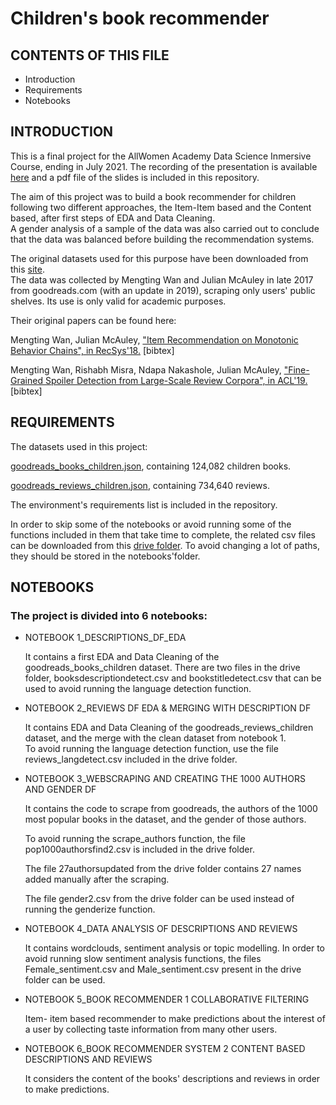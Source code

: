# Children's book recommender

## CONTENTS OF THIS FILE

* Introduction
* Requirements
* Notebooks

## INTRODUCTION

This is a final project for the AllWomen Academy Data Science Inmersive Course, ending in July 2021.
The recording of the presentation is available [here](https://www.youtube.com/watch?v=Ke0LeeY-LK8&t=3413s) and a pdf file of the slides is included in this repository.

The aim of this project was to build a book recommender for children following two different approaches, the Item-Item based and the Content based, after first steps of EDA and Data Cleaning.  
A gender analysis of a sample of the data was also carried out to conclude that the data was balanced before building the recommendation systems.

The original datasets used for this purpose have been downloaded from this [site](https://sites.google.com/eng.ucsd.edu/ucsdbookgraph/home).  
The data was collected by Mengting Wan and Julian McAuley in late 2017 from goodreads.com (with an update in 2019), scraping only users' public shelves.
Its use is only valid for academic purposes.

Their original papers can be found here:  

Mengting Wan, Julian McAuley, ["Item Recommendation on Monotonic Behavior Chains", in RecSys'18.](https://www.google.com/url?q=https%3A%2F%2Fgithub.com%2FMengtingWan%2Fmengtingwan.github.io%2Fraw%2Fmaster%2Fpaper%2Frecsys18_mwan.pdf&sa=D&sntz=1&usg=AFQjCNGGcNRW1tSZKPWO0yZsr8mj7MkWuw) [bibtex]  

Mengting Wan, Rishabh Misra, Ndapa Nakashole, Julian McAuley, ["Fine-Grained Spoiler Detection from Large-Scale Review Corpora", in ACL'19.](https://aclanthology.org/P19-1248/) [bibtex]  



## REQUIREMENTS

The datasets used in this project:  

[goodreads_books_children.json](https://drive.google.com/uc?id=1R3wJPgyzEX9w6EI8_LmqLbpY4cIC9gw4), containing 124,082 children books.

[goodreads_reviews_children.json](https://drive.google.com/uc?id=1908GDMdrhDN7sTaI_FelSHxbwcNM1EzR), containing 734,640 reviews.  

The environment's requirements list is included in the repository.

In order to skip some of the notebooks or avoid running some of the functions included in them that take time to complete, the related csv files can be downloaded from this [drive folder](https://drive.google.com/drive/folders/15mh-T6gA9I4ApwLub98o-v9xT45oHWJc?usp=sharing). To avoid changing a lot of paths, they should be stored in the notebooks'folder.


## NOTEBOOKS

### The project is divided into 6 notebooks:

- NOTEBOOK 1_DESCRIPTIONS_DF_EDA  

  It contains a first EDA and Data Cleaning of the goodreads_books_children dataset. There are two files in the drive folder, 
  booksdescriptiondetect.csv and bookstitledetect.csv that can be used to avoid running the language detection function.  



- NOTEBOOK 2_REVIEWS DF EDA & MERGING WITH DESCRIPTION DF

  It contains EDA and Data Cleaning of the goodreads_reviews_children dataset, and the merge with the clean dataset from notebook 1.  
  To avoid running the language detection function, use the file reviews_langdetect.csv included in the drive folder.  



- NOTEBOOK 3_WEBSCRAPING AND CREATING THE 1000 AUTHORS AND GENDER DF

  It contains the code to scrape from goodreads, the authors of the 1000 most popular books in the dataset, and the gender of those authors.  

  To avoid running the scrape_authors function, the file pop1000authorsfind2.csv is included in the drive folder. 

  The file 27authorsupdated from the drive folder contains 27 names added manually after the scraping.

  The file gender2.csv from the drive folder can be used instead of running the genderize function.    



- NOTEBOOK 4_DATA ANALYSIS OF DESCRIPTIONS AND REVIEWS 

  It contains wordclouds, sentiment analysis or topic modelling. In order to avoid running slow sentiment analysis functions, 
  the files Female_sentiment.csv and Male_sentiment.csv present in the drive folder can be used.  


 
- NOTEBOOK 5_BOOK RECOMMENDER 1 COLLABORATIVE FILTERING
 
  Item- item based recommender to make predictions about the interest of a user by collecting taste information from many other users.   
 


- NOTEBOOK 6_BOOK RECOMMENDER SYSTEM 2 CONTENT BASED DESCRIPTIONS AND REVIEWS  

  It considers the content of the books' descriptions and reviews in order to make predictions.

